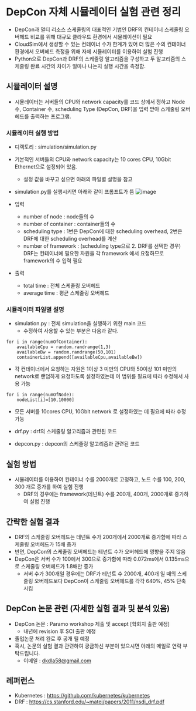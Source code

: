 # DepCon 자체 시뮬레이터 실험 관련 정리
* DepCon과 멀티 리소스 스케줄링의 대표적인 기법인 DRF의 컨테이너 스케줄링 오버헤드 비교를 위해 대규모 클라우드 환경에서 시뮬레이션이 필요
* CloudSim에서 생성할 수 있는 컨테이너 수가 한계가 있어 더 많은 수의 컨테이너 환경에서 오버헤드 측정을 위해 자체 시뮬레이터를 이용하여 실험 진행
* Python으로 DepCon과 DRF의 스케줄링 알고리즘을 구성하고 두 알고리즘의 스케줄링 완료 시간의 차이가 얼마나 나는지 실행 시간을 측정함.

## 시뮬레이터 설명
* 시뮬레이터는 서버들의 CPU와 network capacity를 코드 상에서 정하고 Node 수, Container 수, scheduling Type (DepCon, DRF)을 입력 받아 스케줄링 오버헤드를 출력하는 프로그램.

### 시뮬레이터 실행 방법
* 디렉토리 : simulation/simulation.py
* 기본적인 서버들의 CPU와 network capacity는 10 cores CPU, 10Gbit Ethernet으로 설정되어 있음.
	* 설정 값을 바꾸고 싶으면 아래의 파일별 설명을 참고
* simulation.py를 실행시키면 아래와 같이 프롬프트가 뜸
![image](https://user-images.githubusercontent.com/28219985/148676491-fae731cc-1eaa-4d12-ab95-4659fe940d47.png)

* 입력
	* number of node : node들의 수 
	* number of container : container들의 수
	* scheduling type : 1번은 DepCon에 대한 scheduling overhead, 2번은 DRF에 대한 scheduling overhead를 계산
	* number of framework : (scheduling type으로 2. DRF를 선택한 경우) DRF는 컨테이너에 필요한 자원을 각 framework 에서 요청하므로 framework의 수 입력 필요
* 출력
	* total time : 전체 스케줄링 오버헤드
	* average time : 평균 스케줄링 오버헤드

### 시뮬레이터 파일별 설명
* simulation.py : 전체 simulation을 실행하기 위한 main 코드
	* 수정하여 사용할 수 있는 부분은 다음과 같다. 
```
for i in range(numOfContainer):
    availableCpu = random.randrange(1,3)
    availableBw = random.randrange(50,101)
    containerList.append([availableCpu,availableBw])
```
* 각 컨테이너에서 요청하는 자원은 1이상 3 미만의 CPU와 50이상 101 미만의 network로 랜덤하게 요청하도록 설정하였는데 이 범위를 필요에 따라 수정해서 사용 가능
	
```
for i in range(numOfNode):
	nodeList[i]=[10,10000]
```
* 모든 서버를 10cores CPU, 10Gbit network 로 설정하였는 데 필요에 따라 수정 가능

* drf.py : drf의 스케줄링 알고리즘과 관련된 코드
* depcon.py : depcon의 스케줄링 알고리즘과 관련된 코드

## 실험 방법
* 시뮬레이터를 이용하여 컨테이너 수를 2000개로 고정하고, 노드 수를 100, 200, 300 개로 증가를 하여 실험 진행
	* DRF의 경우에는 framework(테넌트) 수를 200개, 400개, 2000개로 증가하여 실험 진행

## 간략한 실험 결과
* DRF의 스케줄링 오버헤드는 테넌트 수가 200개에서 2000개로 증가함에 따라 스케줄링 오버헤드가 15배 증가
* 반면, DepCon의 스케줄링 오버헤드는 테넌트 수가 오버헤드에 영향을 주지 않음
* DepCon은 서버 수가 100에서 300으로 증가함에 따라 0.072ms에서 0.135ms으로 스케줄링 오버헤드가 1.8배만 증가
	* 서버 수가 300개일 경우에는 DRF가 테넌트 수 2000개, 400개 일 때의 스케줄링 오버헤드보다 DepCon이 스케줄링 오버헤드를 각각 640%, 45% 단축 시킴

## DepCon 논문 관련 (자세한 실험 결과 및 분석 있음)
* DepCon 논문 : Paramo workshop 제출 및 accept [학회지 출판 예정]
	* 내년에 revision 후 SCI 출판 예정
* 졸업논문 처리 완료 후 공개 될 예정
* 혹시, 논문의 실험 결과 관련하여 궁금하신 부분이 있으시면 아래의 메일로 연락 부탁드립니다.
	* 이메일 : dkdla58@gmail.com 

## 레퍼런스
* Kubernetes : https://github.com/kubernetes/kubernetes
* DRF : https://cs.stanford.edu/~matei/papers/2011/nsdi_drf.pdf
